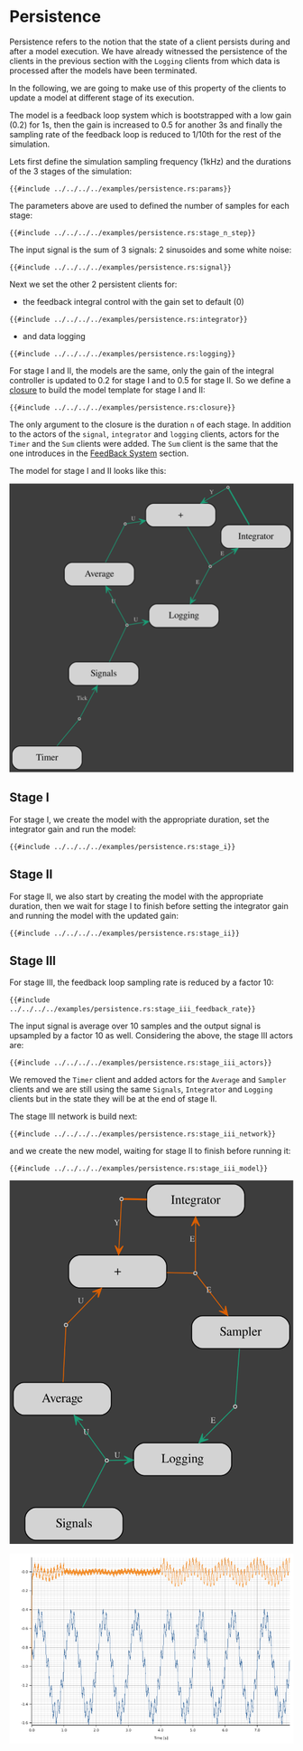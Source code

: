 # Persistence

Persistence refers to the notion that the state of a client persists during and after a model execution.
We have already witnessed the persistence of the clients in the previous section with the `Logging` clients from which data is processed after the models have been terminated.

In the following, we are going to make use of this property of the clients to update a model at different stage of its execution.

The model is a feedback loop system which is bootstrapped with a low gain (0.2) for 1s, then the gain is increased to 0.5 for another 3s and finally the sampling rate of the feedback loop is reduced to 1/10th for the rest of the simulation. 

Lets first define the simulation sampling frequency (1kHz) and the durations of the 3 stages of the simulation:
```rust,no_run,noplayground
{{#include ../../../../examples/persistence.rs:params}}
```
The parameters above are used to defined the number of samples for each stage:
```rust,no_run,noplayground
{{#include ../../../../examples/persistence.rs:stage_n_step}}
```

The input signal is the sum of 3 signals: 2 sinusoides and some white noise:
```rust,no_run,noplayground
{{#include ../../../../examples/persistence.rs:signal}}
```
Next we set the other 2 persistent clients for:
 * the feedback integral control with the gain set to default (0)
```rust,no_run,noplayground
{{#include ../../../../examples/persistence.rs:integrator}}
```
 * and data logging 
```rust,no_run,noplayground
{{#include ../../../../examples/persistence.rs:logging}}
```

For stage I and II, the models are the same, only the gain of the integral controller is updated to 0.2 for stage I and to 0.5 for stage II.
So we define a [closure](https://doc.rust-lang.org/rust-by-example/fn/closures.html) to build the model template for stage I and II:
```rust,no_run,noplayground
{{#include ../../../../examples/persistence.rs:closure}}
```
The only argument to the closure is the duration `n` of each stage.
In addition to the actors of the `signal`, `integrator` and `logging` clients, actors for the `Timer` and the `Sum` clients were added.
The `Sum` client is the same that the one introduces in the [FeedBack System](../feedback/feedback.md) section.

The model for stage I and II looks like this:

![stage I & II model](persistence-stage-II.dot.svg)

## Stage I

For stage I, we create the model with the appropriate duration, set the integrator gain and run the model:
```rust,no_run,noplayground
{{#include ../../../../examples/persistence.rs:stage_i}}
```

## Stage II

For stage II, we also start by creating the model with the appropriate duration, then we wait for stage I to finish before setting the integrator gain and running the model with the updated gain:
```rust,no_run,noplayground
{{#include ../../../../examples/persistence.rs:stage_ii}}
```

## Stage III

For stage III, the feedback loop sampling rate is reduced by a factor 10:
```rust,no_run,noplayground
{{#include ../../../../examples/persistence.rs:stage_iii_feedback_rate}}
```
The input signal is average over 10 samples and the output signal is upsampled by a factor 10 as well.
Considering the above, the stage III actors are:
```rust,no_run,noplayground
{{#include ../../../../examples/persistence.rs:stage_iii_actors}}
```
We removed the `Timer` client and added actors for the `Average` and `Sampler` clients and we are still using the same `Signals`, `Integrator` and `Logging` clients but in the state they will be at the end of stage II.

The stage III network is build next:
```rust,no_run,noplayground
{{#include ../../../../examples/persistence.rs:stage_iii_network}}
```
and we create the new model, waiting for stage II to finish before running it:
```rust,no_run,noplayground
{{#include ../../../../examples/persistence.rs:stage_iii_model}}
```
![stage III model](persistence-stage-III.dot.svg)

![3 stages model](persistence.png)
